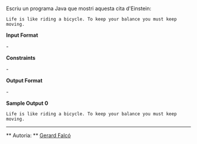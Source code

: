 Escriu un programa Java que mostri aquesta cita d'Einstein:

    Life is like riding a bicycle. To keep your balance you must keep moving.

**Input Format**

\-

**Constraints**

\-

**Output Format**

\-

**Sample Output 0**

    Life is like riding a bicycle. To keep your balance you must keep moving.

----------

** Autoria: **
[Gerard Falcó](https://github.com/gerardfp)
